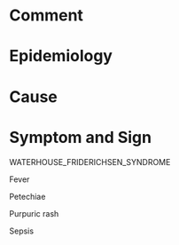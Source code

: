 # Comment

# Epidemiology

# Cause

# Symptom and Sign

WATERHOUSE_FRIDERICHSEN_SYNDROME

Fever

Petechiae

Purpuric rash

Sepsis

